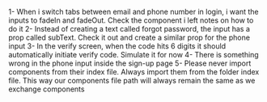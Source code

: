 1- When i switch tabs between email and phone number in login, i want the inputs to fadeIn and fadeOut. Check the component i left notes on how to do it
2- Instead of creating a text called forgot password, the input has a prop called subText. Check it out and create a similar prop for the phone input
3- In the verify screen, when the code hits 6 digits it should automatically initiate verify code. Simulate it for now
4- There is something wrong in the phone input inside the sign-up page
5- Please never import components from their index file. Always import them from the folder index file. This way our components file path will always remain the same as we exchange components
